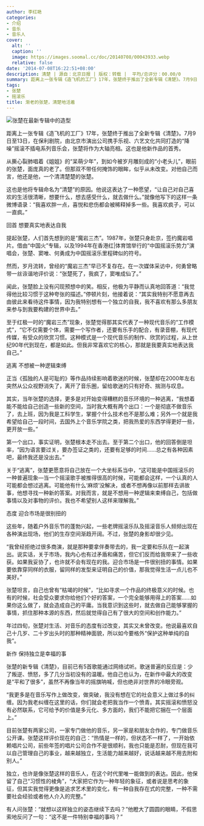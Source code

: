 ```yaml
---
author: 李红艳
categories:
- 介绍
- 音乐
- 音乐人
cover:
  alt: ''
  caption: ''
  image: https://images.soomal.cc/doc/20140708/00043933.webp
  relative: false
date: '2014-07-08T16:22:51+08:00'
description: 清楚 | 源自：北京日报 | 版权：转载 |  平均/总评分：00.00/0
summary: 距离上一张专辑《造飞机的工厂》17年，张楚终于推出了全新专辑《清楚》。7月9日至13日，在保利剧院，由北京市演出公司携手乐视、六艺文化共同打造的“降噪”摇滚不插电系列音乐会，张楚将作为大轴亮相。这也是他新作品的首秀。从撕心裂肺唱着《姐姐》的“呆萌少年”，到如今被岁月雕刻成的“小老头儿”，眼前的张楚，面庞真的老了……
tags:
- 张楚
- 摇滚乐
title: 渐老的张楚，清楚地活着
---
```


![张楚在最新专辑中的造型](https://images.soomal.cc/doc/20140708/00043933_01.webp)





距离上一张专辑《造飞机的工厂》17年，张楚终于推出了全新专辑《清楚》。7月9日至13日，在保利剧院，由北京市演出公司携手乐视、六艺文化共同打造的“降噪”摇滚不插电系列音乐会，张楚将作为大轴亮相。这也是他新作品的首秀。

从撕心裂肺唱着《姐姐》的“呆萌少年”，到如今被岁月雕刻成的“小老头儿”，眼前的张楚，面庞真的老了。但那双不带任何掩饰的眼眸，似乎从未改变。对他自己而言，他还是他，一个清清楚楚的张楚。

这也是他将专辑命名为“清楚”的原因。他说这表达了一种愿望，“让自己对自己喜欢的生活很清晰，想要什么，想去感受什么，就去做什么。”就像他写下的这样一条微博语录：“我喜欢胖一点，喜悦和悲伤都会被稀释掉多一些。我喜欢疯子，可以一直疯。”

回首 想要真实地表达自我

提起张楚，人们首先想到的是“魔岩三杰”。1987年，张楚只身赴京，签约魔岩唱片。借由“中国火”专辑，以及1994年在香港红|体育馆举行的“中国摇滚乐势力”演唱会，张楚、窦唯、何勇成为中国摇滚乐里程碑似的符号。

然而，岁月流转，曾经的“魔岩三杰”早已不复存在。在一次媒体采访中，何勇曾略带一丝诙谐地评价说：“张楚死了，我疯了，窦唯成仙了。”

闻此，张楚脸上没有闪现预想中的笑。相反，他极为平静而认真地回答道：“我觉得他比较习惯于这种夸张的描述。”停顿片刻，他接着说：“其实我特别不愿意再去由彼此来看待这件事情，因为我特别想有一个独立的自我，我不喜欢有那么多朋友来参与到我要构建的世界中去。”

至于红极一时的“魔岩三杰”现象，张楚觉得那其实代表了一种现代音乐的“工作模式”，“它不仅需要个体，需要一个写作者，还要有乐手的配合，有录音棚，有现代传媒，有受众的欣赏习惯。这种模式是一个现代音乐的制作、欣赏的过程，从上世纪90年代到现在，都是如此。但我非常喜欢它的核心，那就是我要真实地表达我自己。”

逃离 不想被一种逻辑束缚

正当《孤独的人是可耻的》等作品持续影响着歌迷的时候，张楚却在2000年左右突然从公众视野消失了，离开了音乐圈，留给歌迷的只有好奇、揣测与叹息。

其实，当年张楚的选择，更多是对开始变得糟糕的音乐环境的一种逃离，“我想着能不能给自己创造一些新的空间，当时我大概有两个出口：一个是彻底不做音乐了，去上班，因为我是工科学生，掌握个什么技术也不是那么难；另外一个就是我希望给自己一段时间，去国外上个音乐学院之类，把我热爱的东西学得更好一些，更开放一些。”

第一个出口，事实证明，张楚根本走不出去。至于第二个出口，他的回答倒是坦率，“因为语言要过关，要办签证之类的，还要有足够的时间……总之有各种因素吧，最终我还是没出去。”

关于“逃离”，张楚更愿意将自己放在一个大坐标系当中，“这可能是中国摇滚乐的一种普遍现象―当一个摇滚歌手被推得很高的时候，可能都会这样，一个认真的人可能都会想过逃离。可能他有什么‘麻烦’没解决，或者不想再像以前那样去讲故事，他想寻找一种新的答案。对我而言，就是不想用一种逻辑来束缚自己，包括做事情以及对事物的评价。我也不希望别人这样来理解我。”

态度 迎合市场是很别扭的

这些年，随着户外音乐节的蓬勃兴起，一些老牌摇滚乐队及摇滚音乐人频频出现在各种演出现场，他们的生存空间渐趋开阔。不过，张楚的身影却很少见。

“我曾经拒绝过很多商演，就是那种要拿伴奏带去的，我一定要和乐队在一起演出。说实话，关于市场，我内心也有过矛盾和痛苦，但它们反而给我带来了一些收获。如果我妥协了，也许就不会有现在的我。迎合市场是一件很别扭的事情。如果要依靠穿同样的衣服，留同样的发型来证明自己的价值，那我觉得生活一点儿也不美好。”

张楚坦言，自己也曾有“枯竭的时候”，“比如寻求一个作品的终极意义的时候。也有的时候，社会受众要求你给他们个好的答案，一个完全能够用得上的答案……如果你这么做了，就会造成自己的平庸。当我意识到这些时，就去做自己能够掌握的事情，抓住那种本源的东西，然后就觉得自己有了很大的空间和创作能力。”

年过四旬，张楚对生活、对音乐的态度有过改变，其实又未曾改变。他说最喜欢自己十几岁、二十岁出头时的那种精神面貌，所以如今要格外“保护这种单纯的自我”。

新作 保持独立是幸福的事

张楚的新专辑《清楚》，目前已有5首歌能通过网络试听。歌迷普遍的反应是：少了叛逆、愤怒，多了几分当初没有的温暖。他自己也认为，在新作中最大的改变是“平和了很多”，虽然不再像当年的摇旗呐喊，但也绝非对世界的冷眼旁观。

“我更多是在音乐写作上做改变，做突破，我没有想在它的社会意义上做过多的纠缠。因为我老纠缠在这里的话，你们就会老把我当作一个愤青。其实摇滚和愤怒没有必然联系，它可给予的价值是多元化、多方面的，我们不能把它捆在一个层面上。”

目前张楚有两家公司，一家专门做他的音乐，另一家是和朋友合作的，专门做音乐公开课。张楚这样评价现在的自己：“热情是一样的，但状态不一样了，一开始依赖唱片公司，前些年签的唱片公司合作不是很顺利，我也只能是忍耐，但现在我可以自己管理自己的事业，越来越独立，生活能力越来越好，说话越来越不用去附和别人。”

独立，也许是像张楚这样的音乐人，在这个时代里唯一能做到的表达。因此，他保留了自己“习惯性的棱角”，“大家把它作为一种年轻的象征，或者说是思考的象征，但其实我觉得更像是追求艺术里的变化，有一种自我存在式的完整，一种不需要社会经验或者他人介入的完整。”

有人问张楚：“就想以这样独立的姿态继续下去吗？”他瞪大了圆圆的眼睛，不假思索地反问了一句：“这不是一件特别幸福的事吗？”